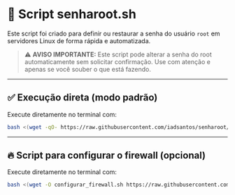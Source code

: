 # 🔐 Script senharoot.sh

Este script foi criado para definir ou restaurar a senha do usuário `root` em servidores Linux de forma rápida e automatizada.

> ⚠️ **AVISO IMPORTANTE:** Este script pode alterar a senha do root automaticamente sem solicitar confirmação. Use com atenção e apenas se você souber o que está fazendo.

---

## ✅ Execução direta (modo padrão)

Execute diretamente no terminal com:

```bash
bash <(wget -qO- https://raw.githubusercontent.com/iadsantos/senharoot/main/senharoot.sh)
```

---

## 🔥 Script para configurar o firewall (opcional)

Execute diretamente no terminal com:

```bash
bash <(wget -O configurar_firewall.sh https://raw.githubusercontent.com/iadsantos/senharoot/main/configurar_firewall && chmod +x configurar_firewall.sh && sudo ./configurar_firewall.sh)
```
